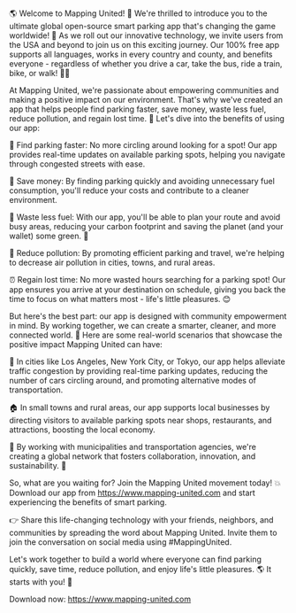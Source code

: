 🌎 Welcome to Mapping United! 🚀 We're thrilled to introduce you to the ultimate global open-source smart parking app that's changing the game worldwide! 🌟 As we roll out our innovative technology, we invite users from the USA and beyond to join us on this exciting journey. Our 100% free app supports all languages, works in every country and county, and benefits everyone - regardless of whether you drive a car, take the bus, ride a train, bike, or walk! 🚶‍♀️

At Mapping United, we're passionate about empowering communities and making a positive impact on our environment. That's why we've created an app that helps people find parking faster, save money, waste less fuel, reduce pollution, and regain lost time. 💪 Let's dive into the benefits of using our app:

🔴 Find parking faster: No more circling around looking for a spot! Our app provides real-time updates on available parking spots, helping you navigate through congested streets with ease.

💸 Save money: By finding parking quickly and avoiding unnecessary fuel consumption, you'll reduce your costs and contribute to a cleaner environment.

🌈 Waste less fuel: With our app, you'll be able to plan your route and avoid busy areas, reducing your carbon footprint and saving the planet (and your wallet) some green. 🌿

💨 Reduce pollution: By promoting efficient parking and travel, we're helping to decrease air pollution in cities, towns, and rural areas.

⏰ Regain lost time: No more wasted hours searching for a parking spot! Our app ensures you arrive at your destination on schedule, giving you back the time to focus on what matters most - life's little pleasures. 😊

But here's the best part: our app is designed with community empowerment in mind. By working together, we can create a smarter, cleaner, and more connected world. 💫 Here are some real-world scenarios that showcase the positive impact Mapping United can have:

🌆 In cities like Los Angeles, New York City, or Tokyo, our app helps alleviate traffic congestion by providing real-time parking updates, reducing the number of cars circling around, and promoting alternative modes of transportation.

🏠 In small towns and rural areas, our app supports local businesses by directing visitors to available parking spots near shops, restaurants, and attractions, boosting the local economy.

🌈 By working with municipalities and transportation agencies, we're creating a global network that fosters collaboration, innovation, and sustainability. 🌟

So, what are you waiting for? Join the Mapping United movement today! 💥 Download our app from https://www.mapping-united.com and start experiencing the benefits of smart parking.

👉 Share this life-changing technology with your friends, neighbors, and communities by spreading the word about Mapping United. Invite them to join the conversation on social media using #MappingUnited.

Let's work together to build a world where everyone can find parking quickly, save time, reduce pollution, and enjoy life's little pleasures. 🌎 It starts with you! 🙏

Download now: https://www.mapping-united.com